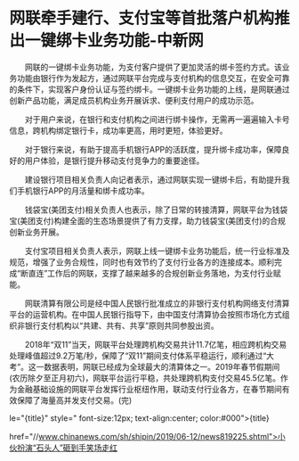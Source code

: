 # 网联牵手建行、支付宝等首批落户机构推出一键绑卡业务功能-中新网

　　网联的一键绑卡业务功能，为支付客户提供了更加灵活的绑卡签约方式。该业务功能由银行作为发起方，通过网联平台完成与支付机构的信息交互，在安全可靠的条件下，实现客户身份认证与签约绑卡。一键绑卡业务功能的上线，是网联通过创新产品功能，满足成员机构业务开展诉求、便利支付用户的成功示范。

　　对于用户来说，在银行和支付机构之间进行绑卡操作，无需再一遍遍输入卡号信息，跨机构绑定银行卡，成功率更高，用时更短，体验更好。

　　对于银行来说，有助于提高手机银行APP的活跃度，提升绑卡成功率，保障良好的用户体验，是银行提升移动支付竞争力的重要途径。

　　建设银行项目相关负责人向记者表示，通过网联实现一键绑卡后，有助提升我们手机银行APP的月活量和绑卡成功率。

　　钱袋宝(美团支付)相关负责人也表示，除了日常的转接清算，网联平台为钱袋宝(美团支付)构建全面的生态场景提供了有力支撑，助力钱袋宝(美团支付)的合规创新业务开展。

　　支付宝项目相关负责人表示，网联上线一键绑卡业务功能后，统一行业标准及规范，增强了业务合规性，同时也有效节约了支付行业各方的连接成本。顺利完成“断直连”工作后的网联，支撑了越来越多的合规创新业务落地，为支付行业赋能。

　　网联清算有限公司是经中国人民银行批准成立的非银行支付机构网络支付清算平台的运营机构。在中国人民银行指导下，由中国支付清算协会按照市场化方式组织非银行支付机构以“共建、共有、共享”原则共同参股出资。

　　2018年“双11”当天，网联平台处理跨机构交易共计11.7亿笔，相应跨机构交易处理峰值超过9.2万笔/秒，保障了“双11”期间支付体系平稳运行，顺利通过“大考”。这一数据表明，网联已经成为全球最大的清算体之一。2019年春节假期间(农历除夕至正月初六)，网联平台运行平稳，共处理跨机构支付交易45.5亿笔。作为金融基础设施的网联平台发挥行业枢纽作用，联动支付行业各方，在春节期间有效保障了海量高并发支付交易。(完)

le="{title}" style=" font-size:12px; text-align:center; color:#000">{title}

href="//www.chinanews.com/sh/shipin/2019/06-12/news819225.shtml">小伙扮演“石头人”砸到手笑场走红
